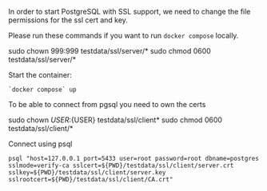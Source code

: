 In order to start PostgreSQL with SSL support, we need to change the file permissions
for the ssl cert and key.

Please run these commands if you want to run `docker compose` locally.

sudo chown 999:999 testdata/ssl/server/*
sudo chmod 0600 testdata/ssl/server/*

Start the container:
```
`docker compose` up
```

To be able to connect from pgsql you need to own the certs

sudo chown ${USER}:${USER} testdata/ssl/client*
sudo chmod 0600 testdata/ssl/client/*

Connect using psql

```
psql "host=127.0.0.1 port=5433 user=root password=root dbname=postgres sslmode=verify-ca sslcert=${PWD}/testdata/ssl/client/server.crt sslkey=${PWD}/testdata/ssl/client/server.key sslrootcert=${PWD}/testdata/ssl/client/CA.crt"
```

